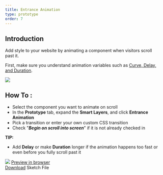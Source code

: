 ```yaml
---
title: Entrance Animation
type: prototype
order: 7
---
```


## Introduction
Add style to your website by animating a component  when visitors scroll past it.

First, make sure you understand animation variables such as [Curve, Delay, and Duration](https://support.animaapp.com/launchpad/animation-easing-curve-explained).  

![](https://downloads.intercomcdn.com/i/o/95402827/b326f271de490c391be334c5/Entrance+Animation+v3.png)

## How To :

 -  Select the component you want to animate on scroll
 -  In the **Prototype** tab, expand the **Smart Layers**, and click **Entrance Animation**  
 -  Pick a transition or enter your own custom CSS transition
 -  Check "_**Begin on scroll into screen**_" if it is not already checked in

**TIP:** 

 - Add **Delay** or make **Duration** longer if the animation happens too fast or even before you fully scroll past it

![](https://downloads.intercomcdn.com/i/o/93599505/00da4025f50dc0a154302833/Animation+on+Scroll+demo.gif)
[Preview in browser](https://winter-wildflower-1.animaapp.io/preview/uj66Qdc/desktophd)  
[Download](https://www.dropbox.com/s/8ehr3mwtt3qrycz/Animation%20on%20Scroll.sketch?dl=1) Sketch File

